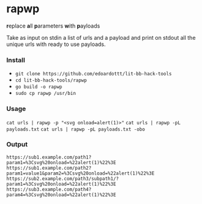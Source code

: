 # rapwp

**r**eplace **a**ll **p**arameters **w**ith **p**ayloads

Take as input on stdin a list of urls and a payload and print on stdout all the unique urls with ready to use payloads.

### Install

- `git clone https://github.com/edoardottt/lit-bb-hack-tools`
- `cd lit-bb-hack-tools/rapwp`
- `go build -o rapwp`
- `sudo cp rapwp /usr/bin`

### Usage

`cat urls | rapwp -p "<svg onload=alert(1)>"`
`cat urls | rapwp -pL payloads.txt`
`cat urls | rapwp -pL payloads.txt -obo`

### Output

```
https://sub1.example.com/path1?param1=%3Csvg%20onload=%22alert(1)%22%3E
https://sub1.example.com/path2?param1=value1&param2=%3Csvg%20onload=%22alert(1)%22%3E
https://sub2.example.com/path3/subpath1/?param1=%3Csvg%20onload=%22alert(1)%22%3E
https://sub3.example.com/path4?param4=%3Csvg%20onload=%22alert(1)%22%3E
```
